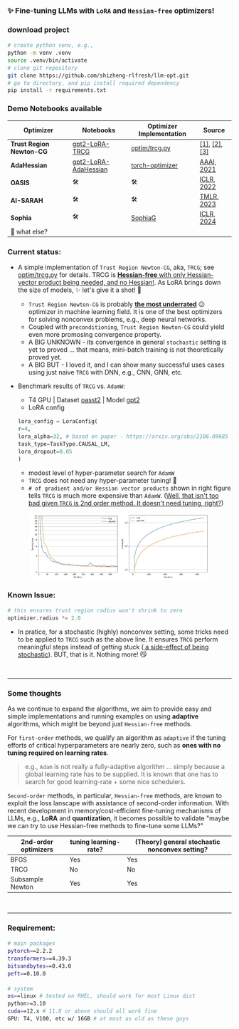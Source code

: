 ### ✨ Fine-tuning LLMs with `LoRA` and `Hessian-free` optimizers!

### download project
```bash
# create python venv, e.g.,
python -m venv .venv
source .venv/bin/activate
# clone git repository
git clone https://github.com/shizheng-rlfresh/llm-opt.git
# go to directory, and pip install required dependency
pip install -r requirements.txt
```

### Demo Notebooks available

| Optimizer | Notebooks | Optimizer Implementation | Source
|-------------------------------------------|---------------------------------------------------------------------------------------------|----------------------------------------------------|---------------------------------------------------------|
| **Trust Region Newton-CG** | [gpt2-LoRA-TRCG](./examples/gpt2/gpt2-LoRA-TRCG.ipynb) | [optim/trcg.py](./optim/trcg.py) | [[1]](https://www.math.uci.edu/~qnie/Publications/NumericalOptimization.pdf), [[2]](https://proceedings.mlr.press/v95/hsia18a.html), [[3]](https://www.jstor.org/stable/2157277)
| **AdaHessian** | [gpt2-LoRA-AdaHessian](./examples/gpt2/gpt2-LoRA-TRCG.ipynb) | [torch-optimizer](https://github.com/jettify/pytorch-optimizer?tab=readme-ov-file#adahessian) | [AAAI, 2021](https://arxiv.org/abs/2006.00719)
| **OASIS** | 🛠️ | 🛠️ | [ICLR, 2022](https://openreview.net/pdf?id=HCelXXcSEuH)
| **AI-SARAH** | 🛠️ | 🛠️ | [TMLR, 2023](https://openreview.net/pdf?id=WoXJFsJ6Zw)
| **Sophia** | 🛠️ | [SophiaG](https://github.com/Liuhong99/Sophia/blob/main/sophia.py) | [ICLR, 2024](https://openreview.net/pdf?id=3xHDeA8Noi)
| 🤔 what else?
 
### Current status:
- A simple implementation of `Trust Region Newton-CG`, aka, `TRCG`; see [optim/trcg.py](./optim/trcg.py) for details. TRCG is <ins>**Hessian-free** with only Hessian-vector product being needed, and no Hessian!</ins>. As LoRA brings down the size of models, ✨ let's give it a shot! 💪 
    - `Trust Region Newton-CG` is probably <ins>**the most underrated**</ins>  😖 optimizer in machine learning field. It is one of the best optimizers for solving nonconvex problems, e.g., deep neural networks. 
    - Coupled with `preconditioning`, `Trust Region Newton-CG` could yield even more promosing convergence property. 
    - A BIG UNKNOWN - its convergence in general `stochastic` setting is yet to proved ... that means, mini-batch training is not theoretically proved yet.
    - A BIG BUT - I loved it, and I can show many successful uses cases using just naive `TRCG` with DNN, e.g., CNN, GNN, etc. 

- Benchmark results of `TRCG` vs. `AdamW`:
    - T4 GPU | Dataset [oasst2](https://huggingface.co/datasets/sablo/oasst2_curated) |  Model [gpt2](https://huggingface.co/openai-community/gpt2)
    - LoRA config
    ```python
    lora_config = LoraConfig(
    r=4,
    lora_alpha=32, # based on paper - https://arxiv.org/abs/2106.09685
    task_type=TaskType.CAUSAL_LM,
    lora_dropout=0.05
    )
    ```
    - modest level of hyper-parameter search for `AdamW`
    - `TRCG` does not need any hyper-parameter tuning! 💪
    - `# of gradient and/or Hessian vector products` shown in right figure tells `TRCG` is much more expensive than `AdamW`. (<ins>Well, that isn't too bad given `TRCG` is 2nd order method. It doesn't need tuning, right?</ins>)
<div style="display: flex; justify-content: center; margin-bottom: 20px;">
    <img src="./static/gpt2/trcg_gpt2_loss.jpg" alt="Image 1" style="width: 40%;">
    <img src="./static/gpt2/trcg_gpt2_cost.jpg" alt="Image 1" style="width: 40%;">
</div>


### Known Issue:

```python
# this ensures trust region radius won't shrink to zero
optimizer.radius *= 2.0
```
- In pratice, for a stochastic (highly) nonconvex setting, some tricks need to be applied to `TRCG` such as the above line. It ensures `TRCG` perform meaningful steps instead of getting stuck (<ins> a side-effect of being stochastic</ins>). BUT, that is it. Nothing more! 😼

<br>
<hr>

### Some thoughts
As we continue to expand the algorithms, we aim to provide easy and simple implementations and running examples on using **adaptive** algorithms, which might be beyond just `Hessian-free` methods.  

For `first-order` methods, we qualify an algorithm as `adaptive` if the tuning efforts of critical hyperparameters are nearly zero, such as **ones with no tuning required on learning rates**.

> e.g., `Adam` is not really a fully-adaptive algorithm ... simply because a global learning rate has to be supplied. It is known that one has to search for good learning-rate + some nice schedulers.

`Second-order` methods, in particular, `Hessian-free` methods, are known to exploit the loss lanscape with assistance of second-order information. With recent development in memory/cost-efficient fine-tuning mechanisms of LLMs, e.g., **LoRA** and **quantization**, it becomes possible to validate  "maybe we can try to use Hessian-free methods to fine-tune some LLMs?" 

|2nd-order optimizers | tuning learning-rate? | (Theory) general stochastic nonconvex setting?
|-------------------------------------------|-------------------------------------|----------------------|
| BFGS | Yes | Yes
| TRCG | No | No |
| Subsample Newton | Yes | Yes |

<br>
<hr>

### Requirement:
```bash
# main packages
pytorch==2.2.2
transformers==4.39.3
bitsandbytes==0.43.0 
peft==0.10.0

# system
os==linux # tested on RHEL, should work for most Linux dist
python>=3.10 
cuda==12.x # 11.8 or above should all work fine
GPU: T4, V100, etc w/ 16GB # at most as old as these guys
```